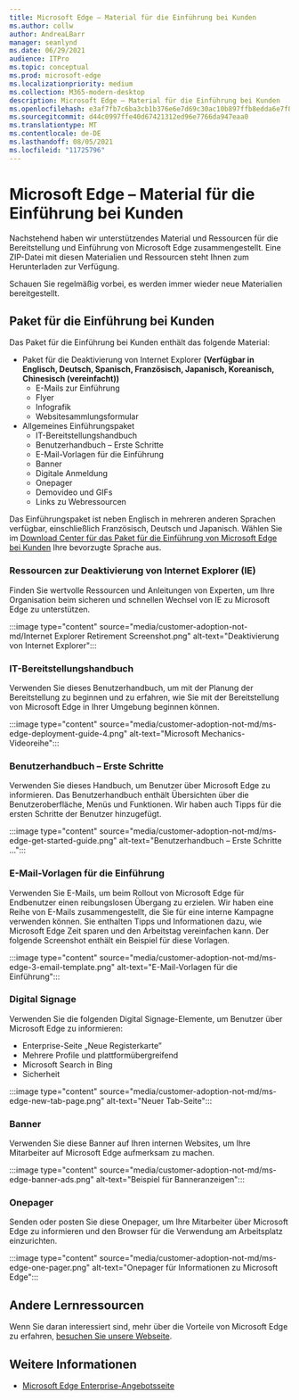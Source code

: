 ```yaml
---
title: Microsoft Edge – Material für die Einführung bei Kunden
ms.author: collw
author: AndreaLBarr
manager: seanlynd
ms.date: 06/29/2021
audience: ITPro
ms.topic: conceptual
ms.prod: microsoft-edge
ms.localizationpriority: medium
ms.collection: M365-modern-desktop
description: Microsoft Edge – Material für die Einführung bei Kunden
ms.openlocfilehash: e3af7fb7c6ba3cb1b376e6e7d69c30ac10b897ffb8edda6e7f8ce90fa08519e6
ms.sourcegitcommit: d44c0997ffe40d67421312ed96e7766da947eaa0
ms.translationtype: MT
ms.contentlocale: de-DE
ms.lasthandoff: 08/05/2021
ms.locfileid: "11725796"
---
```

# <a name="customer-adoption-materials-for-microsoft-edge"></a>Microsoft Edge – Material für die Einführung bei Kunden

Nachstehend haben wir unterstützendes Material und Ressourcen für die Bereitstellung und Einführung von Microsoft Edge zusammengestellt. Eine ZIP-Datei mit diesen Materialien und Ressourcen steht Ihnen zum Herunterladen zur Verfügung.

Schauen Sie regelmäßig vorbei, es werden immer wieder neue Materialien bereitgestellt.

## <a name="customer-adoption-kit"></a>Paket für die Einführung bei Kunden

Das Paket für die Einführung bei Kunden enthält das folgende Material:
- Paket für die Deaktivierung von Internet Explorer **(Verfügbar in Englisch, Deutsch, Spanisch, Französisch, Japanisch, Koreanisch, Chinesisch (vereinfacht))**
    - E-Mails zur Einführung
    - Flyer
    - Infografik
    - Websitesammlungsformular
- Allgemeines Einführungspaket
    - IT-Bereitstellungshandbuch
    - Benutzerhandbuch – Erste Schritte
    - E-Mail-Vorlagen für die Einführung
    - Banner
    - Digitale Anmeldung
    - Onepager
    - Demovideo und GIFs
    - Links zu Webressourcen

Das Einführungspaket ist neben Englisch in mehreren anderen Sprachen verfügbar, einschließlich Französisch, Deutsch und Japanisch. Wählen Sie im [Download Center für das Paket für die Einführung von Microsoft Edge bei Kunden](https://www.microsoft.com/download/details.aspx?id=102119) Ihre bevorzugte Sprache aus.

### <a name="internet-explorer-ie-retirement-resources"></a>Ressourcen zur Deaktivierung von Internet Explorer (IE)

Finden Sie wertvolle Ressourcen und Anleitungen von Experten, um Ihre Organisation beim sicheren und schnellen Wechsel von IE zu Microsoft Edge zu unterstützen.

:::image type="content" source="media/customer-adoption-not-md/Internet Explorer Retirement Screenshot.png" alt-text="Deaktivierung von Internet Explorer":::

### <a name="it-deployment-guide"></a>IT-Bereitstellungshandbuch

Verwenden Sie dieses Benutzerhandbuch, um mit der Planung der Bereitstellung zu beginnen und zu erfahren, wie Sie mit der Bereitstellung von Microsoft Edge in Ihrer Umgebung beginnen können.

:::image type="content" source="media/customer-adoption-not-md/ms-edge-deployment-guide-4.png" alt-text="Microsoft Mechanics-Videoreihe":::

### <a name="how-to-get-started-user-guide"></a>Benutzerhandbuch – Erste Schritte

Verwenden Sie dieses Handbuch, um Benutzer über Microsoft Edge zu informieren. Das Benutzerhandbuch enthält Übersichten über die Benutzeroberfläche, Menüs und Funktionen. Wir haben auch Tipps für die ersten Schritte der Benutzer hinzugefügt.

:::image type="content" source="media/customer-adoption-not-md/ms-edge-get-started-guide.png" alt-text="Benutzerhandbuch – Erste Schritte ...":::

### <a name="adoption-email-templates"></a>E-Mail-Vorlagen für die Einführung

Verwenden Sie E-Mails, um beim Rollout von Microsoft Edge für Endbenutzer einen reibungslosen Übergang zu erzielen. Wir haben eine Reihe von E-Mails zusammengestellt, die Sie für eine interne Kampagne verwenden können. Sie enthalten Tipps und Informationen dazu, wie Microsoft Edge Zeit sparen und den Arbeitstag vereinfachen kann. Der folgende Screenshot enthält ein Beispiel für diese Vorlagen.

:::image type="content" source="media/customer-adoption-not-md/ms-edge-3-email-template.png" alt-text="E-Mail-Vorlagen für die Einführung":::

### <a name="digital-signage"></a>Digital Signage

Verwenden Sie die folgenden Digital Signage-Elemente, um Benutzer über Microsoft Edge zu informieren:

- Enterprise-Seite „Neue Registerkarte”
- Mehrere Profile und plattformübergreifend
- Microsoft Search in Bing
- Sicherheit

:::image type="content" source="media/customer-adoption-not-md/ms-edge-new-tab-page.png" alt-text="Neuer Tab-Seite":::

### <a name="banners"></a>Banner

Verwenden Sie diese Banner auf Ihren internen Websites, um Ihre Mitarbeiter auf Microsoft Edge aufmerksam zu machen.

:::image type="content" source="media/customer-adoption-not-md/ms-edge-banner-ads.png" alt-text="Beispiel für Banneranzeigen":::

### <a name="one-pagers"></a>Onepager

Senden oder posten Sie diese Onepager, um Ihre Mitarbeiter über Microsoft Edge zu informieren und den Browser für die Verwendung am Arbeitsplatz einzurichten.

:::image type="content" source="media/customer-adoption-not-md/ms-edge-one-pager.png" alt-text="Onepager für Informationen zu Microsoft Edge":::

## <a name="other-learning-resources"></a>Andere Lernressourcen

Wenn Sie daran interessiert sind, mehr über die Vorteile von Microsoft Edge zu erfahren, [besuchen Sie unsere Webseite](https://www.microsoft.com/edge/business).

## <a name="see-also"></a>Weitere Informationen

- [Microsoft Edge Enterprise-Angebotsseite](https://aka.ms/EdgeEnterprise)
